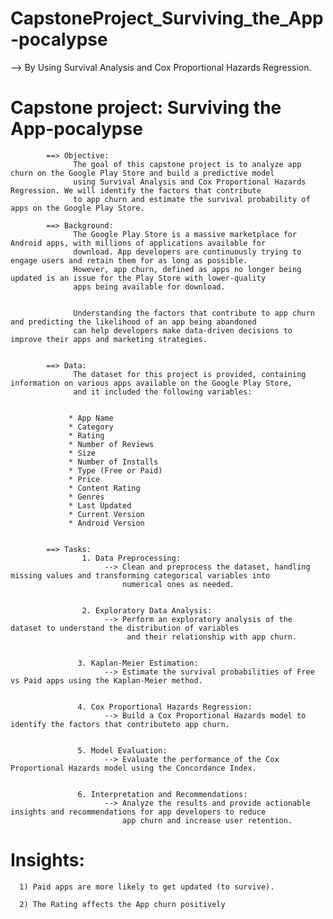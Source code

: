# CapstoneProject_Surviving_the_App-pocalypse

--> By Using Survival Analysis and Cox Proportional Hazards Regression.

# Capstone project: Surviving the App-pocalypse

            ==> Objective:
                  The goal of this capstone project is to analyze app churn on the Google Play Store and build a predictive model
                  using Survival Analysis and Cox Proportional Hazards Regression. We will identify the factors that contribute 
                  to app churn and estimate the survival probability of apps on the Google Play Store.
            
            ==> Background:
                  The Google Play Store is a massive marketplace for Android apps, with millions of applications available for 
                  download. App developers are continuously trying to engage users and retain them for as long as possible.
                  However, app churn, defined as apps no longer being updated is an issue for the Play Store with lower-quality
                  apps being available for download.

                  
                  Understanding the factors that contribute to app churn and predicting the likelihood of an app being abandoned
                  can help developers make data-driven decisions to improve their apps and marketing strategies.
            
            
            ==> Data:
                  The dataset for this project is provided, containing information on various apps available on the Google Play Store,
                  and it included the following variables:
            
            
                 * App Name
                 * Category
                 * Rating
                 * Number of Reviews
                 * Size
                 * Number of Installs
                 * Type (Free or Paid)
                 * Price
                 * Content Rating
                 * Genres
                 * Last Updated
                 * Current Version
                 * Android Version
            
            
            ==> Tasks:
                    1. Data Preprocessing:
                         --> Clean and preprocess the dataset, handling missing values and transforming categorical variables into 
                             numerical ones as needed.
            
                         
                    2. Exploratory Data Analysis:
                         --> Perform an exploratory analysis of the dataset to understand the distribution of variables
                              and their relationship with app churn.
            
                  
                   3. Kaplan-Meier Estimation:
                         --> Estimate the survival probabilities of Free vs Paid apps using the Kaplan-Meier method.
                         
            
                   4. Cox Proportional Hazards Regression:
                         --> Build a Cox Proportional Hazards model to identify the factors that contributeto app churn.
                         
                         
                   5. Model Evaluation: 
                         --> Evaluate the performance of the Cox Proportional Hazards model using the Concordance Index.
            
            
                   6. Interpretation and Recommendations:
                         --> Analyze the results and provide actionable insights and recommendations for app developers to reduce
                             app churn and increase user retention.


# Insights:
      1) Paid apps are more likely to get updated (to survive).
      
      2) The Rating affects the App churn positively

